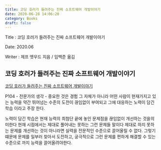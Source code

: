 ```yaml
---
title: 코딩 호러가 들려주는 진짜 소프트웨어 개발이야기
date: 2020-06-28 14:06:20
category: Books
draft: false
---
```



Title : 코딩 호러가 들려주는 진짜 소프트웨어 개발이야기

Date: 2020.06

Writer : 제프 엣우드 지음 / 임백준 옮김



## 코딩 호러가 들려주는 진짜 소프트웨어 개발이야기
[코딩 호러가 들려주는 진짜 소프트웨어 개발이야기](https://book.naver.com/bookdb/book_detail.nhn?bid=7366735)

P104 - 전문가의 생각 - 중요한 것은 경험 그 자체가 아니라 어떤 사람이 현재가지고 있는 능력을 약간 뛰어넘는 수준의 도전이 끊임없이 부여되고 그에 대응하는 노력이 담긴 학습 이라고 주장 한다.

노력이 담긴 학습은 현재 능력의 최첨단 끝에 놓인 문제점을 끊임없이 개선하는 것을의미한다 현재 시점에서는 제대로 풀어내는 못하는 그런 문제들 말이다 제대로 하지 못하는 문제를 개선하는 것이 아니라면 실력을 전문적인 수준으로 끌어올릴 수 없다. 그렇기 떄문에 문제를 일부러 찾아서 도전하고, 궁극적으로 그런 문제를 편하게 해결할 수 있는 수준으로 까지 능력을 끌어올려야한다. 